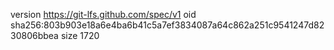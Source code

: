 version https://git-lfs.github.com/spec/v1
oid sha256:803b903e18a6e4ba6b41c5a7ef3834087a64c862a251c9541247d8230806bbea
size 1720
